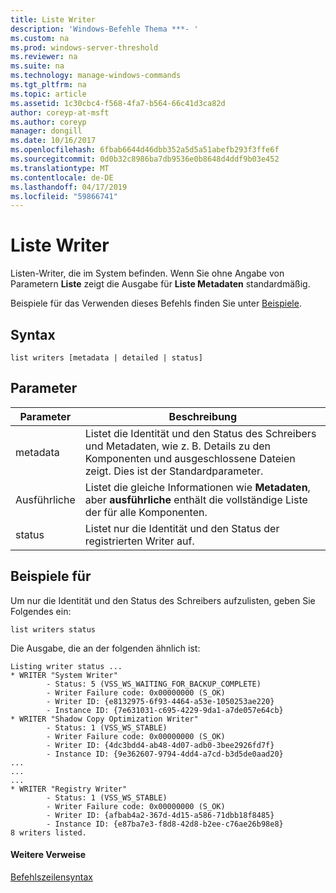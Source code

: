 ```yaml
---
title: Liste Writer
description: 'Windows-Befehle Thema ***- '
ms.custom: na
ms.prod: windows-server-threshold
ms.reviewer: na
ms.suite: na
ms.technology: manage-windows-commands
ms.tgt_pltfrm: na
ms.topic: article
ms.assetid: 1c30cbc4-f568-4fa7-b564-66c41d3ca82d
author: coreyp-at-msft
ms.author: coreyp
manager: dongill
ms.date: 10/16/2017
ms.openlocfilehash: 6fbab6644d46dbb352a5d5a51abefb293f3ffe6f
ms.sourcegitcommit: 0d0b32c8986ba7db9536e0b8648d4ddf9b03e452
ms.translationtype: MT
ms.contentlocale: de-DE
ms.lasthandoff: 04/17/2019
ms.locfileid: "59866741"
---
```

# <a name="list-writers"></a>Liste Writer



Listen-Writer, die im System befinden. Wenn Sie ohne Angabe von Parametern **Liste** zeigt die Ausgabe für **Liste Metadaten** standardmäßig.

Beispiele für das Verwenden dieses Befehls finden Sie unter [Beispiele](#BKMK_examples).

## <a name="syntax"></a>Syntax

```
list writers [metadata | detailed | status]
```

## <a name="parameters"></a>Parameter

|Parameter|Beschreibung|
|---------|-----------|
|metadata|Listet die Identität und den Status des Schreibers und Metadaten, wie z. B. Details zu den Komponenten und ausgeschlossene Dateien zeigt. Dies ist der Standardparameter.|
|Ausführliche|Listet die gleiche Informationen wie **Metadaten**, aber **ausführliche** enthält die vollständige Liste der für alle Komponenten.|
|status|Listet nur die Identität und den Status der registrierten Writer auf.|

## <a name="BKMK_examples"></a>Beispiele für

Um nur die Identität und den Status des Schreibers aufzulisten, geben Sie Folgendes ein:
```
list writers status
```
Die Ausgabe, die an der folgenden ähnlich ist:
```
Listing writer status ...
* WRITER "System Writer"
        - Status: 5 (VSS_WS_WAITING_FOR_BACKUP_COMPLETE)
        - Writer Failure code: 0x00000000 (S_OK)
        - Writer ID: {e8132975-6f93-4464-a53e-1050253ae220}
        - Instance ID: {7e631031-c695-4229-9da1-a7de057e64cb}
* WRITER "Shadow Copy Optimization Writer"
        - Status: 1 (VSS_WS_STABLE)
        - Writer Failure code: 0x00000000 (S_OK)
        - Writer ID: {4dc3bdd4-ab48-4d07-adb0-3bee2926fd7f}
        - Instance ID: {9e362607-9794-4dd4-a7cd-b3d5de0aad20}
...
...
...
* WRITER "Registry Writer"
        - Status: 1 (VSS_WS_STABLE)
        - Writer Failure code: 0x00000000 (S_OK)
        - Writer ID: {afbab4a2-367d-4d15-a586-71dbb18f8485}
        - Instance ID: {e87ba7e3-f8d8-42d8-b2ee-c76ae26b98e8}
8 writers listed. 
```

#### <a name="additional-references"></a>Weitere Verweise

[Befehlszeilensyntax](command-line-syntax-key.md)